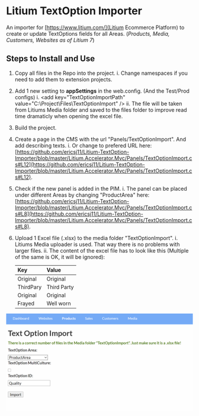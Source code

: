 # Litium TextOption Importer

An importer for [https://www.litium.com/](Litium Ecommerce Platform) to create or update TextOptions fields for all Areas. (*Products, Media, Customers, Websites as of Litium 7*)

## Steps to Install and Use

 1. Copy all files in the Repo into the project. 
	 i. Change namespaces if you need to add them to extension projects.
 2. Add 1 new setting to **appSettings** in the web.config. (And the Test/Prod configs)
     i. <add key="TextOptionImportPath" value="C:\Project\Files\TextOptionImport\" /\>
	 ii. The file will be taken from Litiums Media folder and saved to the files folder to improve read time dramaticly when opening the excel file. 
 3. Build the project.
 4. Create a page in the CMS with the url "Panels/TextOptionImport".  And add describing texts.
	 i. Or change to prefered URL here: [https://github.com/ericsj11/Litium-TextOption-Importer/blob/master/Litium.Accelerator.Mvc/Panels/TextOptionImport.cs#L12](https://github.com/ericsj11/Litium-TextOption-Importer/blob/master/Litium.Accelerator.Mvc/Panels/TextOptionImport.cs#L12).
 5. Check if the new panel is added in the PIM.
	 i. The panel can be placed under different Areas by changing "ProductArea" here: [https://github.com/ericsj11/Litium-TextOption-Importer/blob/master/Litium.Accelerator.Mvc/Panels/TextOptionImport.cs#L8](https://github.com/ericsj11/Litium-TextOption-Importer/blob/master/Litium.Accelerator.Mvc/Panels/TextOptionImport.cs#L8).
 6. Upload 1 Excel file (.xlsx) to the media folder "TextOptionImport".
	 i. Litiums Media uploader is used. That way there is no problems with larger files. 
	 ii. The content of the excel file has to look like this (Multiple of the same is OK, it will be ignored): 
	 
    |Key|Value|
    |--|--|
    |Original|Original|
    |ThirdPary|Third Party|
    |Original|Original|
    |Frayed|Well worn|

![Import UI](/TextOptionImporter.PNG)
